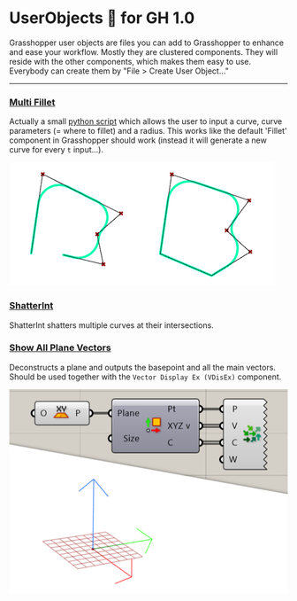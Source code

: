 # UserObjects 🦗 for GH 1.0
Grasshopper user objects are files you can add to Grasshopper to enhance and ease your workflow. Mostly they are clustered components. They will reside with the other components, which makes them easy to use.  
Everybody can create them by "File > Create User Object…"  


---

### [Multi Fillet](UserObjects/Multi%20Fillet.ghuser)
Actually a small [python script](assets/MultiFillet.py) which allows the user to input a curve, curve parameters (= where to fillet) and a radius. This works like the default 'Fillet' component in Grasshopper should work (instead it will generate a new curve for every `t` input…).

![multi fillet picture](/assets/img/multi-fillet.png)

### [ShatterInt](UserObjects/ShatterInt.ghuser)
ShatterInt shatters multiple curves at their intersections.

### [Show All Plane Vectors](UserObjects/Show%20All%20Plane%20Vectors.ghuser)
Deconstructs a plane and outputs the basepoint and all the main vectors. Should be used together with the `Vector Display Ex (VDisEx)` component.

![show all plane vectors picture](/assets/img/showapv.png)
